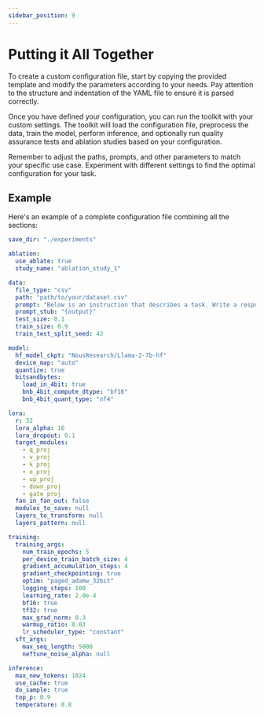 ```yaml
---
sidebar_position: 9
---
```


# Putting it All Together

To create a custom configuration file, start by copying the provided template and modify the parameters according to your needs. Pay attention to the structure and indentation of the YAML file to ensure it is parsed correctly.

Once you have defined your configuration, you can run the toolkit with your custom settings. The toolkit will load the configuration file, preprocess the data, train the model, perform inference, and optionally run quality assurance tests and ablation studies based on your configuration.

Remember to adjust the paths, prompts, and other parameters to match your specific use case. Experiment with different settings to find the optimal configuration for your task.

## Example

Here's an example of a complete configuration file combining all the sections:

```yaml
save_dir: "./experiments"

ablation:
  use_ablate: true
  study_name: "ablation_study_1"

data:
  file_type: "csv"
  path: "path/to/your/dataset.csv"
  prompt: "Below is an instruction that describes a task. Write a response that appropriately completes the request. ### Instruction: {instruction} ### Input: {input} ### Output:"
  prompt_stub: "{output}"
  test_size: 0.1
  train_size: 0.9
  train_test_split_seed: 42

model:
  hf_model_ckpt: "NousResearch/Llama-2-7b-hf"
  device_map: "auto"
  quantize: true
  bitsandbytes:
    load_in_4bit: true
    bnb_4bit_compute_dtype: "bf16"
    bnb_4bit_quant_type: "nf4"

lora:
  r: 32
  lora_alpha: 16
  lora_dropout: 0.1
  target_modules:
    - q_proj
    - v_proj
    - k_proj
    - o_proj
    - up_proj
    - down_proj
    - gate_proj
  fan_in_fan_out: false
  modules_to_save: null
  layers_to_transform: null
  layers_pattern: null

training:
  training_args:
    num_train_epochs: 5
    per_device_train_batch_size: 4
    gradient_accumulation_steps: 4
    gradient_checkpointing: true
    optim: "paged_adamw_32bit"
    logging_steps: 100
    learning_rate: 2.0e-4
    bf16: true
    tf32: true
    max_grad_norm: 0.3
    warmup_ratio: 0.03
    lr_scheduler_type: "constant"
  sft_args:
    max_seq_length: 5000
    neftune_noise_alpha: null

inference:
  max_new_tokens: 1024
  use_cache: true
  do_sample: true
  top_p: 0.9
  temperature: 0.8
```
